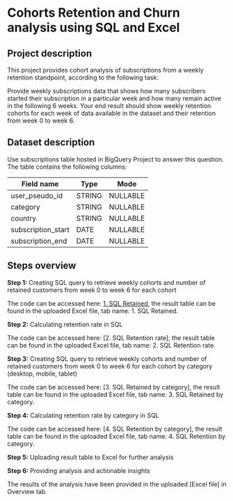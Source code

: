 # Cohorts Retention and Churn analysis using SQL and Excel
## Project description
This project provides cohort analysis of subscriptions from a weekly retention standpoint, according to the following task:

Provide weekly subscriptions data that shows how many subscribers started their subscription in a particular week and how many remain active in the following 6 weeks. 
Your end result should show weekly retention cohorts for each week of data available in the dataset and their retention from week 0 to week 6.

## Dataset description
Use subscriptions table hosted in BigQuery Project to answer this question. The table contains the following columns:



| Field name  | Type | Mode |
| ------------- | ------------- |---------------|
| user_pseudo_id | STRING  | NULLABLE |
| category  | STRING | NULLABLE |
| country| STRING | NULLABLE |
| subscription_start| DATE | NULLABLE |
| subscription_end | DATE | NULLABLE |

		
## Steps overview
**Step 1:**  Creating SQL query to retrieve weekly cohorts and number of retained customers from week 0 to week 6 for each cohort 

The code can be accessed here: [1. SQL Retained](https://github.com/PatrycjaDanilczuk/Cohort-Renention-Churn-analysis-using-SQL-and-Excel/blob/main/1.%20SQL%20Retained), the result table can be found in the uploaded Excel file, tab name: 1. SQL Retained.

**Step 2:**  Calculating retention rate in SQL

The code can be accessed here: [2. SQL Retention rate], the result table can be found in the uploaded Excel file, tab name: 2. SQL Retention rate.

**Step 3:**  Creating SQL query to retrieve weekly cohorts and number of retained customers from week 0 to week 6 for each cohort by category (desktop, mobile, tablet)

The code can be accessed here: [3. SQL Retained by category], the result table can be found in the uploaded Excel file, tab name: 3. SQL Retained by category.

**Step 4:** Calculating retention rate by category in SQL

The code can be accessed here: [4. SQL Retention by category], the result table can be found in the uploaded Excel file, tab name: 4. SQL Retention by category.

**Step 5:** Uploading result table to Excel for further analysis

**Step 6:** Providing analysis and actionable insights

The results of the analysis have been provided in the uploaded [Excel file] in Overview tab.
